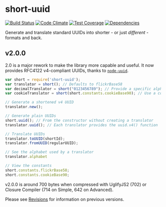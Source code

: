# short-uuid
[![Build Status](https://travis-ci.org/oculus42/short-uuid.svg?branch=master)](https://travis-ci.org/oculus42/short-uuid) 
[![Code Climate](https://codeclimate.com/github/oculus42/short-uuid/badges/gpa.svg)](https://codeclimate.com/github/oculus42/short-uuid) 
[![Test Coverage](https://codeclimate.com/github/oculus42/short-uuid/badges/coverage.svg)](https://codeclimate.com/github/oculus42/short-uuid/coverage) 
[![Dependencies](https://david-dm.org/oculus42/short-uuid.svg)](https://david-dm.org/oculus42/short-uuid)

Generate and translate standard UUIDs into shorter - or just *different* - formats and back.

## v2.0.0

2.0 is a major rework to make the library more capable and useful. It now provides RFC4122 v4-compliant UUIDs,
thanks to [`node-uuid`](https://github.com/broofa/node-uuid).

```javascript
var short = require('short-uuid');
var translator = short(); // Defaults to flickrBase58
var decimalTranslator = short("0123456789"); // Provide a specific alphabet for translation
var cookieTranslator = short(short.constants.cookieBase90); // Use a constant for translation

// Generate a shortened v4 UUID
translator.new();

// Generate plain UUIDs
short.uuid(); // From the constructor without creating a translator
translator.uuid(); // Each translator provides the uuid.v4() function

// Translate UUIDs
translator.toUUID(shortId);
translator.fromUUID(regularUUID);

// See the alphabet used by a translator
translator.alphabet

// View the constants
short.constants.flickrBase58;
short.constants.cookieBase90;

```

v2.0.0 is around 700 bytes when compressed with UglifyJS2 (702) or Closure Compiler (714 on Simple, 642 on Advanced).

Please see [Revisions](revisions.md) for information on previous versions.

